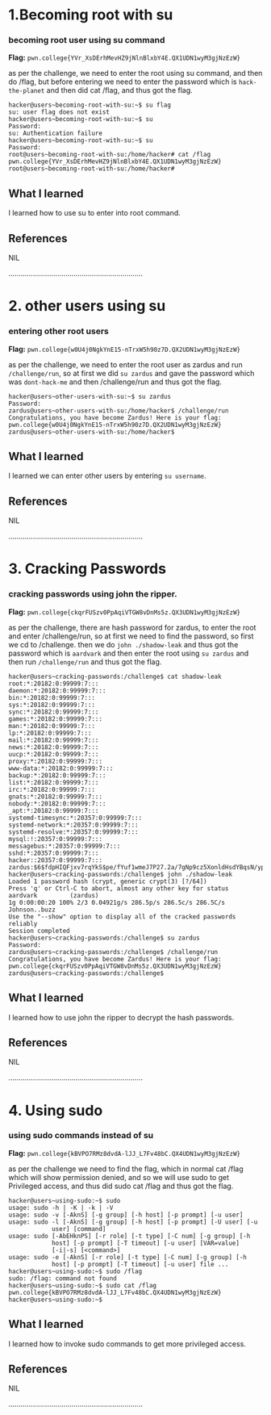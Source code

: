 # 1.Becoming root with su 

### becoming root user using su command

**Flag:** `pwn.college{YVr_XsDErhMevHZ9jNlnBlxbY4E.QX1UDN1wyM3gjNzEzW}`

as per the challenge, we need to enter the root using su command, and then do /flag, but before entering we need to enter the password which is `hack-the-planet`
and then did cat /flag, and thus got the flag.



```
hacker@users~becoming-root-with-su:~$ su flag
su: user flag does not exist
hacker@users~becoming-root-with-su:~$ su
Password:
su: Authentication failure
hacker@users~becoming-root-with-su:~$ su
Password:
root@users~becoming-root-with-su:/home/hacker# cat /flag
pwn.college{YVr_XsDErhMevHZ9jNlnBlxbY4E.QX1UDN1wyM3gjNzEzW}
root@users~becoming-root-with-su:/home/hacker#

```

## What I learned

I learned how to use su to enter into root command.


## References

NIL

..................................................................


# 2. other users using su

### entering other root users

**Flag:** `pwn.college{w0U4j0NgkYnE15-nTrxW5h90z7D.QX2UDN1wyM3gjNzEzW}`

as per the challenge, we need to enter the root user as zardus and run `/challenge/run`,
so at first we did `su zardus` and gave the password which was `dont-hack-me` and then /challenge/run and thus got the flag.




```
hacker@users~other-users-with-su:~$ su zardus
Password:
zardus@users~other-users-with-su:/home/hacker$ /challenge/run
Congratulations, you have become Zardus! Here is your flag:
pwn.college{w0U4j0NgkYnE15-nTrxW5h90z7D.QX2UDN1wyM3gjNzEzW}
zardus@users~other-users-with-su:/home/hacker$

```

## What I learned

I learned we can enter other users by entering `su username`.


## References

NIL

..................................................................


# 3. Cracking Passwords

### cracking passwords using john the ripper.

**Flag:** `pwn.college{ckqrFUSzv0PpAqiVTGW8vDnMs5z.QX3UDN1wyM3gjNzEzW}`

as per the challenge, there are hash password for zardus, to enter the root and enter /challenge/run,
so at first we need to find the password, so first we cd to /challenge.
then we do `john ./shadow-leak` and thus got the password which is `aardvark`
and then enter the root using `su zardus` and then run `/challenge/run` and thus got the flag.



```
hacker@users~cracking-passwords:/challenge$ cat shadow-leak
root:*:20182:0:99999:7:::
daemon:*:20182:0:99999:7:::
bin:*:20182:0:99999:7:::
sys:*:20182:0:99999:7:::
sync:*:20182:0:99999:7:::
games:*:20182:0:99999:7:::
man:*:20182:0:99999:7:::
lp:*:20182:0:99999:7:::
mail:*:20182:0:99999:7:::
news:*:20182:0:99999:7:::
uucp:*:20182:0:99999:7:::
proxy:*:20182:0:99999:7:::
www-data:*:20182:0:99999:7:::
backup:*:20182:0:99999:7:::
list:*:20182:0:99999:7:::
irc:*:20182:0:99999:7:::
gnats:*:20182:0:99999:7:::
nobody:*:20182:0:99999:7:::
_apt:*:20182:0:99999:7:::
systemd-timesync:*:20357:0:99999:7:::
systemd-network:*:20357:0:99999:7:::
systemd-resolve:*:20357:0:99999:7:::
mysql:!:20357:0:99999:7:::
messagebus:*:20357:0:99999:7:::
sshd:*:20357:0:99999:7:::
hacker::20357:0:99999:7:::
zardus:$6$fdpHIQFjxv7rqYkS$pe/fYuf1wmeJ7P27.2a/7gNp9cz5XonldHsdYBqsN/ypyc1LsI1drB5qem5gsvCq5CcqLs2vL5AU1pQ3lbHIP.:20362:0:99999:7:::
hacker@users~cracking-passwords:/challenge$ john ./shadow-leak
Loaded 1 password hash (crypt, generic crypt(3) [?/64])
Press 'q' or Ctrl-C to abort, almost any other key for status
aardvark         (zardus)
1g 0:00:00:20 100% 2/3 0.04921g/s 286.5p/s 286.5c/s 286.5C/s Johnson..buzz
Use the "--show" option to display all of the cracked passwords reliably
Session completed
hacker@users~cracking-passwords:/challenge$ su zardus
Password:
zardus@users~cracking-passwords:/challenge$ /challenge/run
Congratulations, you have become Zardus! Here is your flag:
pwn.college{ckqrFUSzv0PpAqiVTGW8vDnMs5z.QX3UDN1wyM3gjNzEzW}
zardus@users~cracking-passwords:/challenge$

```

## What I learned

I learned how to use john the ripper to decrypt the hash passwords.


## References

NIL

..................................................................


# 4. Using sudo

### using sudo commands instead of su

**Flag:** `pwn.college{kBVPO7RMz8dvdA-lJJ_L7Fv48bC.QX4UDN1wyM3gjNzEzW}`

as per the challenge we need to find the flag, which in normal cat /flag which will show permission denied, and so we will use sudo to get Privileged access, and thus did sudo cat /flag and thus got the flag.



```
hacker@users~using-sudo:~$ sudo
usage: sudo -h | -K | -k | -V
usage: sudo -v [-AknS] [-g group] [-h host] [-p prompt] [-u user]
usage: sudo -l [-AknS] [-g group] [-h host] [-p prompt] [-U user] [-u
            user] [command]
usage: sudo [-AbEHknPS] [-r role] [-t type] [-C num] [-g group] [-h
            host] [-p prompt] [-T timeout] [-u user] [VAR=value]
            [-i|-s] [<command>]
usage: sudo -e [-AknS] [-r role] [-t type] [-C num] [-g group] [-h
            host] [-p prompt] [-T timeout] [-u user] file ...
hacker@users~using-sudo:~$ sudo /flag
sudo: /flag: command not found
hacker@users~using-sudo:~$ sudo cat /flag
pwn.college{kBVPO7RMz8dvdA-lJJ_L7Fv48bC.QX4UDN1wyM3gjNzEzW}
hacker@users~using-sudo:~$

```

## What I learned

I learned how to invoke sudo commands to get more privileged access.


## References

NIL

..................................................................
